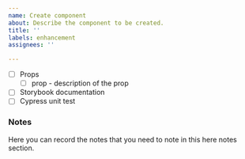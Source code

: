 ```yaml
---
name: Create component
about: Describe the component to be created.
title: ''
labels: enhancement
assignees: ''

---
```


- [ ] Props
    - [ ] prop - description of the prop
- [ ] Storybook documentation
- [ ] Cypress unit test

### Notes
Here you can record the notes that you need to note in this here notes section.
